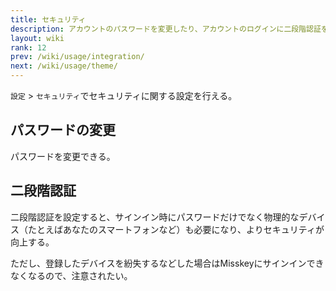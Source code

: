 ```yaml
---
title: セキュリティ
description: アカウントのパスワードを変更したり、アカウントのログインに二段階認証を適用したりできる。
layout: wiki
rank: 12
prev: /wiki/usage/integration/
next: /wiki/usage/theme/
---
```

`設定` > `セキュリティ`でセキュリティに関する設定を行える。

## パスワードの変更
パスワードを変更できる。

## 二段階認証
二段階認証を設定すると、サインイン時にパスワードだけでなく物理的なデバイス（たとえばあなたのスマートフォンなど）も必要になり、よりセキュリティが向上する。

ただし、登録したデバイスを紛失するなどした場合はMisskeyにサインインできなくなるので、注意されたい。
